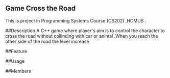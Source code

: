 ## Game Cross the Road 
This is project in Programming Systems Course (CS202) ,HCMUS .

##Description
A C++ game where player's aim is to control the character to cross the road without collinding with car or animal .When you reach the other side of the road the level increase 

##Feature

##Usage

##Members
